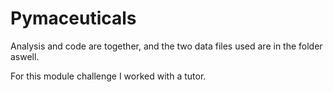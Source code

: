 # Pymaceuticals

Analysis and code are together, and the two data files used are in the folder aswell.

For this module challenge I worked with a tutor.
